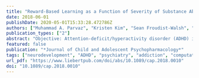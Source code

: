 ```yaml
---
title: "Reward-Based Learning as a Function of Severity of Substance Abuse Risk in Drug-Naïve Youth with ADHD"
date: 2018-06-01
publishDate: 2020-05-01T15:33:28.472786Z
authors: ["Muhammad A. Parvaz", "Kristen Kim", "Sean Froudist-Walsh", "Jeffrey H. Newcorn", "Iliyan Ivanov"]
publication_types: ["2"]
abstract: "Objective: Attention-deficit/hyperactivity disorder (ADHD) is associated with elevated risk for later development of substance use disorders (SUD), specifically because youth with ADHD, similar to individuals with SUD, exhibit deficits in learning abilities and reward processing. Another known risk factor for SUD is familial history of substance dependence. Youth with familial SUD history show reward processing deficits, higher prevalence of externalizing disorders, and higher impulsivity scores. Thus, the main objective of this proof-of-concept study is to investigate whether risk loading (ADHD and parental substance use) for developing SUD in drug-naïve youth impacts reward-related learning.Methods: Forty-one drug-naïve youth, stratified into three groups: Healthy Controls (HC, n = 13; neither ADHD nor parental SUD), Low Risk (LR, n = 13; ADHD only), and High Risk (HR, n = 15; ADHD and parental SUD), performed a novel Anticipation, Conflict, and Reward (ACR) task. In addition to conventional reaction time (RT) and accuracy analyses, we analyzed computational variables including learning rates and assessed the influence of learned predictions of reward probability and stimulus congruency on RT.Results: The multivariate ANOVA on learning rate, congruence, and prediction revealed a significant main Group effect across these variables [F(3, 37) = 3.79, p = 0.018]. There were significant linear effects for learning rate (Contrast Estimate = 0.181, p = 0.038) and the influence of stimulus congruency on RTs (Contrast Estimate = 1.16, p = 0.017). Post hoc comparisons revealed that HR youth showed the most significant deficits in accuracy and learning rates, while stimulus congruency had a lower impact on RTs in this group. LR youth showed scores between those of the HC and HR youth.Conclusion: These preliminary results suggest that deficits in learning and in adjusting to task difficulty are a function of increasing risk loading for SUD in drug-naïve youth. These results also highlight the importance of developing and applying computational models to study intricate details in behavior that typical analytic methodology may not be sensitive to."
featured: false
publication: "*Journal of Child and Adolescent Psychopharmacology*"
tags: ["neurodevelopment", "ADHD", "psychiatry", "addiction", "computational psychiatry"]
url_pdf: "https://www.liebertpub.com/doi/abs/10.1089/cap.2018.0010"
doi: "10.1089/cap.2018.0010"
---
```


